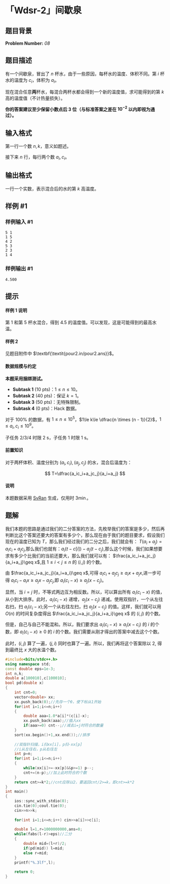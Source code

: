 # 「Wdsr-2」间歇泉

## 题目背景

**Problem Number:** $\textit{08}$

## 题目描述

有一个间歇泉，冒出了 $n$ 杯水，由于一些原因，每杯水的温度、体积不同。第 $i$ 杯水的温度为 $c_i$，体积为 $a_i$。

现在混合任意**两**杯水，每混合两杯水都会得到一个新的温度值，求可能得到的第 $k$ 高的温度值（不计热量损失）。

**你的答案建议至少保留小数点后 $\bm3$ 位（与标准答案之差在 $\bm{10^{-2}}$ 以内即视为通过）。**

## 输入格式

第一行一个数 $n,k$，意义如题述。

接下来 $n$ 行，每行两个数 $a_i,c_i$。

## 输出格式

一行一个实数，表示混合后的水的第 $k$ 高温度。

## 样例 #1

### 样例输入 #1

```
5 1
1 5
4 2
5 3
2 3
1 4
```

### 样例输出 #1

```
4.500
```

## 提示

#### 样例 1 说明

第 $1$ 和第 $5$ 杯水混合，得到 $4.5$ 的温度值。可以发现，这是可能得到的最高水温。

#### 样例 2

见题目附件中 $\textbf{\textit{pour2.in/pour2.ans}}$。

#### 数据规模与约定

**本题采用捆绑测试。**

- $\textbf{Subtask 1}\text{ (10 pts)}$：$1\le n\le 10$。
- $\textbf{Subtask 2}\text{ (40 pts)}$：保证 $k=1$。
- $\textbf{Subtask 3}\text{ (50 pts)}$：无特殊限制。
- $\textbf{Subtask 4}\text{ (0 pts)}$：Hack 数据。

对于 $100\%$ 的数据，有 $1\le n\le 10^5$，$1\le k\le \dfrac{n \times (n - 1)}{2}$，$1\le a_i,c_i\le 10^9$。

子任务 2/3/4 时限 $\text{2 s}$，子任务 1 时限 $\text{1 s}$。

#### 前置知识

对于两杯体积、温度分别为 $(a_i,c_i),(a_j,c_j)$ 的水，混合后温度为：

$$
T=\dfrac{a_ic_i+a_jc_j}{a_i+a_j}
$$

#### 说明

本题数据采用 [SvRan](https://github.com/Sept0913/SvRan) 生成，仅用时 $3\min$。

## 题解
我们本题的思路是通过我们的二分答案的方法，先枚举我们的答案是多少，然后再判断比这个答案还要大的答案有多少个，那么现在由于我们的题目要求，假设我们现在的温度已知为 $T$，那么我们经过我们的二分之后，我们就会有：
$T(a_{i}+a_j)=a_{i}c_{i}+a_{j}c_{j}$,那么我们也就有：$a_{i}(t-c[i])-a_{j}(t-c_{j})$,那么这个时候，我们如果想要求有多少个比我们的当前还要大，那么我们就可以有：
$\frac{a_ic_i+a_jc_j}{a_i+a_j}\geq x$,且 $1\leq i<j\leq n$ 的 $(i,j)$ 的个数。


由 $\frac{a_ic_i+a_jc_j}{a_i+a_i}\geq x$,可得 $a_ic_i+a_jc_j\geq a_ix+a_jx$,进一步可得 $a_ic_i-a_ix\geq a_jx-a_jc_j$,即 $a_{i}(c_{i}-x)\geq a_{j}(x-c_{j})$。

显然，当 $i=j$ 时，不等式两边互为相反数。所以，可以算出所有 $a_i(c_i-x)$ 的值，从小到大排序。此时，$a_i(c_i-x)$ 递增，$a_j(x-c_j)$ 递减。使用双指针，一个从左往右扫，扫 $a_i(c_i-x)$;另一个从右往左扫，扫 $a_j(x-c_j)$ 的值。这样，我们就可以用 $O(n)$ 的时间复杂度得出 $\frac{a_ic_i+a_jc_j}{a_i+a_i}\geq x$ 的 $(i,j)$ 的个数。

 但是，自己与自己不能混和。所以，我们要求出 $a_i(c_i-x)\geq a_i(x-c_i)$ 的 $i$ 的个数，即 $a_i(c_i-x)\geq0$ 的 $i$ 的个数。我们需要从刚才得出的答案中减去这个个数。
 
 此时，$(i,j)$ 算了一遍，$(j,i)$ 同时也算了一遍。所以，我们再将这个答案除以 2, 得到最终比 $x$ 大的水温个数。

```cpp
#include<bits/stdc++.h>
using namespace std;
const double eps=1e-3;
int n,k;
double a[100010],c[100010];
bool pd(double x)
{
	int cnt=0;
	vector<double> xx;
	xx.push_back(0);//先存一个0，使下标从1开始
	for(int i=1;i<=n;i++)
	{
		double aaa=1.0*a[i]*(c[i]-x);
		xx.push_back(aaa);//插入xx
		if(aaa>=0) cnt--;//减去i=j时符合的数量
	}
	sort(xx.begin()+1,xx.end());//排序
	
	//双指针扫描，i扫xx[i]，p扫-xx[p]
	//i从左往右，p从右往左
	int p=n;
	for(int i=1;i<=n;i++)
	{
		while(xx[i]>=-xx[p]&&p>=1) p--;
		cnt+=(n-p);//加上此时符合的个数
	}
	return cnt>=k*2;//cnt应除以2，要返回cnt/2>=k，即cnt>=k*2
}
int main()
{
	ios::sync_with_stdio(0);
	cin.tie(0);cout.tie(0);
	cin>>n>>k;
	
	for(int i=1;i<=n;i++) cin>>a[i]>>c[i];
	
	double l=1,r=1000000000,ans=0;
	while(fabs(l-r)>eps)//二分
	{
		double mid=(l+r)/2;
		if(pd(mid)) l=mid;
		else r=mid;
	}
	printf("%.3lf",l);
	
	return 0; 
}

```